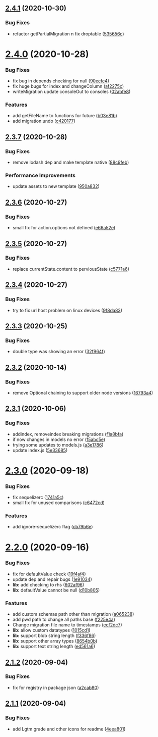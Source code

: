 ## [2.4.1](https://github.com/mrvmv/sequelize-mig/compare/v2.4.0...v2.4.1) (2020-10-30)


### Bug Fixes

* refactor getPartialMigration n fix droptable ([535656c](https://github.com/mrvmv/sequelize-mig/commit/535656cd9eae5af0f014f0b445df54e5a77f7890))

# [2.4.0](https://github.com/mrvmv/sequelize-mig/compare/v2.3.7...v2.4.0) (2020-10-28)


### Bug Fixes

* fix bug in depends checking for null ([90ecfc4](https://github.com/mrvmv/sequelize-mig/commit/90ecfc447c222e44185dcec8319a7f6209d6c1a4))
* fix huge bugs for index and changeColumn ([af2275c](https://github.com/mrvmv/sequelize-mig/commit/af2275cff8daf92c75eac8869c587f4f44bf8bf1))
* writeMigration update consoleOut to consoles ([02abfe8](https://github.com/mrvmv/sequelize-mig/commit/02abfe88edbd47b2f08cd5dfff67257490a9103d))


### Features

* add getFileName to functions for future ([b03e81b](https://github.com/mrvmv/sequelize-mig/commit/b03e81b2a7f5178e7f0187f585eef1f502d48256))
* add migration:undo ([c420177](https://github.com/mrvmv/sequelize-mig/commit/c4201778bdde14704e410f5d9980e7f20a6dada4))

## [2.3.7](https://github.com/mrvmv/sequelize-mig/compare/v2.3.6...v2.3.7) (2020-10-28)


### Bug Fixes

* remove lodash dep and make template native ([88c9feb](https://github.com/mrvmv/sequelize-mig/commit/88c9feb50bdb69aa3eda6aa6a87f7354f5ca2754))


### Performance Improvements

* update assets to new template ([950a832](https://github.com/mrvmv/sequelize-mig/commit/950a832ce391a2d8ff933374672c788f5ed8ce11))

## [2.3.6](https://github.com/mrvmv/sequelize-mig/compare/v2.3.5...v2.3.6) (2020-10-27)


### Bug Fixes

* small fix for action.options not defined ([e66a52e](https://github.com/mrvmv/sequelize-mig/commit/e66a52e28c68b93aa15d20192c733978112d62bc))

## [2.3.5](https://github.com/mrvmv/sequelize-mig/compare/v2.3.4...v2.3.5) (2020-10-27)


### Bug Fixes

* replace currentState.content to perviousState ([c5771a6](https://github.com/mrvmv/sequelize-mig/commit/c5771a61dc4f8193327e1457b08acf75dedf953d))

## [2.3.4](https://github.com/mrvmv/sequelize-mig/compare/v2.3.3...v2.3.4) (2020-10-27)


### Bug Fixes

* try to fix url host problem on linux devices ([9f8da83](https://github.com/mrvmv/sequelize-mig/commit/9f8da830940c37a7fed71d76688530a5d96a4435))

## [2.3.3](https://github.com/mrvmv/sequelize-mig/compare/v2.3.2...v2.3.3) (2020-10-25)


### Bug Fixes

* double type was showing an error ([32f964f](https://github.com/mrvmv/sequelize-mig/commit/32f964fc84a3dcf609ba8a0785c533d24aaae82e))

## [2.3.2](https://github.com/mrvmv/sequelize-mig/compare/v2.3.1...v2.3.2) (2020-10-14)


### Bug Fixes

* remove Optional chaining to support older node versions ([16793a4](https://github.com/mrvmv/sequelize-mig/commit/16793a497a952ca5fe4f40752d09880259db20af))

## [2.3.1](https://github.com/mrvmv/sequelize-mig/compare/v2.3.0...v2.3.1) (2020-10-06)


### Bug Fixes

* addindex, removeindex breaking migrations ([f1a8bfa](https://github.com/mrvmv/sequelize-mig/commit/f1a8bfad2285acbccc48491b1190e6b293d0efbc))
* if now changes in models no error ([f5abc5e](https://github.com/mrvmv/sequelize-mig/commit/f5abc5e9fe712f8b65732894e29e1d9315000259))
* trying some updates to models.js ([a3e1786](https://github.com/mrvmv/sequelize-mig/commit/a3e1786829fa0861bcd092799b67c10cc8337c5b))
* update index.js ([5e33685](https://github.com/mrvmv/sequelize-mig/commit/5e3368517b895ac7dc358ff2c7dfd0e7a128e8cd))

# [2.3.0](https://github.com/mrvmv/sequelize-mig/compare/v2.2.0...v2.3.0) (2020-09-18)


### Bug Fixes

* fix sequelizerc ([1741a5c](https://github.com/mrvmv/sequelize-mig/commit/1741a5cf3cd7b0d28aeb42c0c0eb8775e9141d8a))
* small fix for unused comparisons ([c6472cd](https://github.com/mrvmv/sequelize-mig/commit/c6472cd14818d8ed5c4704dd3af2d84afe50fe3e))


### Features

* add ignore-sequelizerc flag ([cb79b6e](https://github.com/mrvmv/sequelize-mig/commit/cb79b6ea0de3ca11165742fec2e136c2d8c62efb))

# [2.2.0](https://github.com/mrvmv/sequelize-mig/compare/v2.1.2...v2.2.0) (2020-09-16)


### Bug Fixes

* fix for defaultValue check ([19f4af4](https://github.com/mrvmv/sequelize-mig/commit/19f4af4ca791019216edccf259e0a318c72aae71))
* update dep and repair bugs ([1e91034](https://github.com/mrvmv/sequelize-mig/commit/1e91034ece94067af552176249ed62c838e145d5))
* **lib:** add checking to rhs ([602af96](https://github.com/mrvmv/sequelize-mig/commit/602af962860140536fe99e2754fcde1fc386654c))
* **lib:** defaultValue cannot be null ([d10b805](https://github.com/mrvmv/sequelize-mig/commit/d10b80545bd1c4a6f786bf51668c437cc306057a))


### Features

* add custom schemas path other than migration ([a065238](https://github.com/mrvmv/sequelize-mig/commit/a0652383f1a17425f97a2071183a1431b2144e2a))
* add pwd path to change all paths base ([f225e4a](https://github.com/mrvmv/sequelize-mig/commit/f225e4a1eb5a6d930c5a5ce07366ca707619e486))
* Change migration file name to timestamps ([ecf2dc7](https://github.com/mrvmv/sequelize-mig/commit/ecf2dc7214528686e163f4c07a3cb6cdf4cd1f6c))
* **lib:** allow custom datatypes ([1015cd1](https://github.com/mrvmv/sequelize-mig/commit/1015cd1f9eda5602266f0ff03339e195692f0d23))
* **lib:** support blob string length ([f336f86](https://github.com/mrvmv/sequelize-mig/commit/f336f86638efeb50e98586243aa010344e8d441d))
* **lib:** support other array types ([8654b0b](https://github.com/mrvmv/sequelize-mig/commit/8654b0bd1c3501b8d089bf6f716e781051bd794f))
* **lib:** support text string length ([ed561a6](https://github.com/mrvmv/sequelize-mig/commit/ed561a60ebff32ef2a6e02fcdb0bce65944bca0f))

## [2.1.2](https://github.com/mrvmv/sequelize-mig/compare/v2.1.1...v2.1.2) (2020-09-04)


### Bug Fixes

* fix for registry in package json ([a2cab80](https://github.com/mrvmv/sequelize-mig/commit/a2cab80bd2fcc43f9f2254d23812a918a0007a0d))

## [2.1.1](https://github.com/mrvmv/sequelize-mig/compare/v2.1.0...v2.1.1) (2020-09-04)


### Bug Fixes

* add Lgtm grade and other icons for readme ([4eea801](https://github.com/mrvmv/sequelize-mig/commit/4eea801ef8c589b8201c10331aa19b71c2ad64e7))
